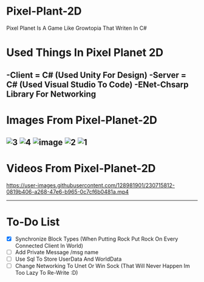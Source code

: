 # Pixel-Plant-2D
Pixel Planet Is A Game Like Growtopia That Writen In C#
# Used Things In Pixel Planet 2D
-Client = C# (Used Unity For Design)
-Server = C# (Used Visual Studio To Code)
-ENet-Chsarp Library For Networking
-------------------------------------------------------------------------------------------------------------------------------
# Images From Pixel-Planet-2D
![3](https://user-images.githubusercontent.com/128981901/230715785-be848cac-c200-4b9e-a1bb-76d5e8b28909.png)
![4](https://user-images.githubusercontent.com/128981901/230715786-64348740-320f-4fe6-b7da-d1edca909c48.png)
![image](https://user-images.githubusercontent.com/128981901/230715782-4f2493d3-c87f-431e-bebd-ceba6f19f1d5.png)
![2](https://user-images.githubusercontent.com/128981901/230715783-ff5ff65b-c9ac-4a17-9c15-67661574f045.jpg)
![1](https://user-images.githubusercontent.com/128981901/230715784-fcbfea94-58f4-4f0a-aeec-603ddf6d1dd8.png)
-------------------------------------------------------------------------------------------------------------------------------
# Videos From Pixel-Planet-2D

https://user-images.githubusercontent.com/128981901/230715812-0819b406-a268-47e6-b965-0c7cf6b0481a.mp4

-------------------------------------------------------------------------------------------------------------------------------
# To-Do List
- [x] Synchronize Block Types (When Putting Rock Put Rock On Every Connected Client In World)
- [ ] Add Private Message /msg name
- [ ] Use Sql To Store UserData And WorldData
- [ ] Change Networking To Unet Or Win Sock (That Will Never Happen Im Too Lazy To Re-Write :D)
